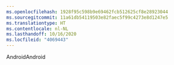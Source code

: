 ```yaml
---
ms.openlocfilehash: 1928f95c598b9e69462fcb512625cf8e28923044
ms.sourcegitcommit: 11a61db54119503e82faec5f99c4273e8d1247e5
ms.translationtype: HT
ms.contentlocale: nl-NL
ms.lasthandoff: 10/16/2020
ms.locfileid: "4069443"
---
```

<span data-ttu-id="40f44-101">Android</span><span class="sxs-lookup"><span data-stu-id="40f44-101">Android</span></span>